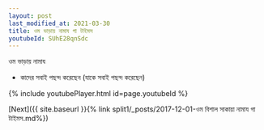 ```yaml
---
layout: post
last_modified_at: 2021-03-30
title: ওম ভাড়ায় নামায গা টাইমস
youtubeId: SUhE28qnSdc
---
```

 
 
 ওম ভাড়ায় নামায  
 
 -  কাদের সবাই পছন্দ করেছেন (যাকে সবাই পছন্দ করেছেন) 
 
  
 
  
 
 
 
 
 
 


{% include youtubePlayer.html id=page.youtubeId %}
 
[Next]({{ site.baseurl }}{% link  split1/_posts/2017-12-01-ওম বিশাল সাকায়া নামায গা টাইমস.md%})
 
